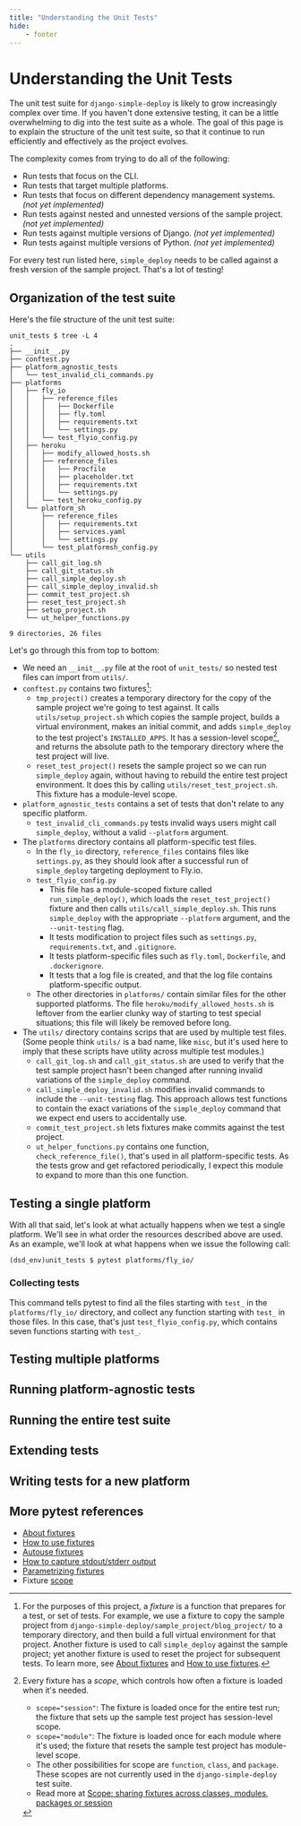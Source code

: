 ```yaml
---
title: "Understanding the Unit Tests"
hide:
    - footer
---
```


# Understanding the Unit Tests

The unit test suite for `django-simple-deploy` is likely to grow increasingly complex over time. If you haven't done extensive testing, it can be a little overwhelming to dig into the test suite as a whole. The goal of this page is to explain the structure of the unit test suite, so that it continue to run efficiently and effectively as the project evolves.

The complexity comes from trying to do all of the following:

- Run tests that focus on the CLI.
- Run tests that target multiple platforms.
- Run tests that focus on different dependency management systems. *(not yet implemented)*
- Run tests against nested and unnested versions of the sample project. *(not yet implemented)*
- Run tests against multiple versions of Django. *(not yet implemented)*
- Run tests against multiple versions of Python. *(not yet implemented)*

For every test run listed here, `simple_deploy` needs to be called against a fresh version of the sample project. That's a lot of testing!

## Organization of the test suite

Here's the file structure of the unit test suite:

```
unit_tests $ tree -L 4
.
├── __init__.py
├── conftest.py
├── platform_agnostic_tests
│   └── test_invalid_cli_commands.py
├── platforms
│   ├── fly_io
│   │   ├── reference_files
│   │   │   ├── Dockerfile
│   │   │   ├── fly.toml
│   │   │   ├── requirements.txt
│   │   │   └── settings.py
│   │   └── test_flyio_config.py
│   ├── heroku
│   │   ├── modify_allowed_hosts.sh
│   │   ├── reference_files
│   │   │   ├── Procfile
│   │   │   ├── placeholder.txt
│   │   │   ├── requirements.txt
│   │   │   └── settings.py
│   │   └── test_heroku_config.py
│   └── platform_sh
│       ├── reference_files
│       │   ├── requirements.txt
│       │   ├── services.yaml
│       │   └── settings.py
│       └── test_platformsh_config.py
└── utils
    ├── call_git_log.sh
    ├── call_git_status.sh
    ├── call_simple_deploy.sh
    ├── call_simple_deploy_invalid.sh
    ├── commit_test_project.sh
    ├── reset_test_project.sh
    ├── setup_project.sh
    └── ut_helper_functions.py

9 directories, 26 files
```

Let's go through this from top to bottom:

- We need an `__init__.py` file at the root of `unit_tests/` so nested test files can import from `utils/`.
- `conftest.py` contains two fixtures[^1]:
    - `tmp_project()` creates a temporary directory for the copy of the sample project we're going to test against. It calls `utils/setup_project.sh` which copies the sample project, builds a virtual environment, makes an initial commit, and adds `simple_deploy` to the test project's `INSTALLED_APPS`. It has a session-level scope[^2], and returns the absolute path to the temporary directory where the test project will live.
    - `reset_test_project()` resets the sample project so we can run `simple_deploy` again, without having to rebuild the entire test project environment. It does this by calling `utils/reset_test_project.sh`. This fixture has a module-level scope.
- `platform_agnostic_tests` contains a set of tests that don't relate to any specific platform.
    - `test_invalid_cli_commands.py` tests invalid ways users might call `simple_deploy`, without a valid `--platform` argument.
- The `platforms` directory contains all platform-specific test files.
    - In the `fly_io` directory, `reference_files` contains files like `settings.py`, as they should look after a successful run of `simple_deploy` targeting deployment to Fly.io.
    - `test_flyio_config.py`
        - This file has a module-scoped fixture called `run_simple_deploy()`, which loads the `reset_test_project()` fixture and then calls `utils/call_simple_deploy.sh`. This runs `simple_deploy` with the appropriate `--platform` argument, and the `--unit-testing` flag.
        - It tests modification to project files such as `settings.py`, `requirements.txt`, and `.gitignore`.
        - It tests platform-specific files such as `fly.toml`, `Dockerfile`, and `.dockerignore`.
        - It tests that a log file is created, and that the log file contains platform-specific output.
    - The other directories in `platforms/` contain similar files for the other supported platforms. The file `heroku/modify_allowed_hosts.sh` is leftover from the earlier clunky way of starting to test special situations; this file will likely be removed before long.
- The `utils/` directory contains scrips that are used by multiple test files. (Some people think `utils/` is a bad name, like `misc`, but it's used here to imply that these scripts have utility across multiple test modules.)
    - `call_git_log.sh` and `call_git_status.sh` are used to verify that the test sample project hasn't been changed after running invalid variations of the `simple_deploy` command.
    - `call_simple_deploy_invalid.sh` modifies invalid commands to include the `--unit-testing` flag. This approach allows test functions to contain the exact variations of the `simple_deploy` command that we expect end users to accidentally use.
    - `commit_test_project.sh` lets fixtures make commits against the test project.
    - `ut_helper_functions.py` contains one function, `check_reference_file()`, that's used in all platform-specific tests. As the tests grow and get refactored periodically, I expect this module to expand to more than this one function.


[^1]: For the purposes of this project, a *fixture* is a function that prepares for a test, or set of tests. For example, we use a fixture to copy the sample project from `django-simple-deploy/sample_project/blog_project/` to a temporary directory, and then build a full virtual environment for that project. Another fixture is used to call `simple_deploy` against the sample project; yet another fixture is used to reset the project for subsequent tests. To learn more, see [About fixtures](https://docs.pytest.org/en/latest/explanation/fixtures.html) and [How to use fixtures](https://docs.pytest.org/en/latest/how-to/fixtures.html).

[^2]:
    Every fixture has a *scope*, which controls how often a fixture is loaded when it's needed. 

    - `scope="session"`: The fixture is loaded once for the entire test run; the fixture that sets up the sample test project has session-level scope.
    - `scope="module"`: The fixture is loaded once for each module where it's used; the fixture that resets the sample test project has module-level scope.
    - The other possibilities for scope are `function`, `class`, and `package`. These scopes are not currently used in the `django-simple-deploy` test suite.
    - Read more at [Scope: sharing fixtures across classes, modules, packages or session](https://docs.pytest.org/en/latest/how-to/fixtures.html#scope-sharing-fixtures-across-classes-modules-packages-or-session)



## Testing a single platform

With all that said, let's look at what actually happens when we test a single platform. We'll see in what order the resources described above are used. As an example, we'll look at what happens when we issue the following call:

```
(dsd_env)unit_tests $ pytest platforms/fly_io/
```

### Collecting tests

This command tells pytest to find all the files starting with `test_` in the `platforms/fly_io/` directory, and collect any function starting with `test_` in those files. In this case, that's just `test_flyio_config.py`, which contains seven functions starting with `test_`. 




## Testing multiple platforms

## Running platform-agnostic tests

## Running the entire test suite

## Extending tests

## Writing tests for a new platform

## More pytest references

- [About fixtures](https://docs.pytest.org/en/latest/explanation/fixtures.html)
- [How to use fixtures](https://docs.pytest.org/en/latest/how-to/fixtures.html)
- [Autouse fixtures](https://docs.pytest.org/en/latest/how-to/fixtures.html#autouse-fixtures-fixtures-you-don-t-have-to-request)
- [How to capture stdout/stderr output](https://docs.pytest.org/en/7.2.x/how-to/capture-stdout-stderr.html)
- [Parametrizing fixtures](https://docs.pytest.org/en/latest/how-to/fixtures.html#parametrizing-fixtures)
- Fixture [scope](https://docs.pytest.org/en/latest/how-to/fixtures.html#scope-sharing-fixtures-across-classes-modules-packages-or-session)